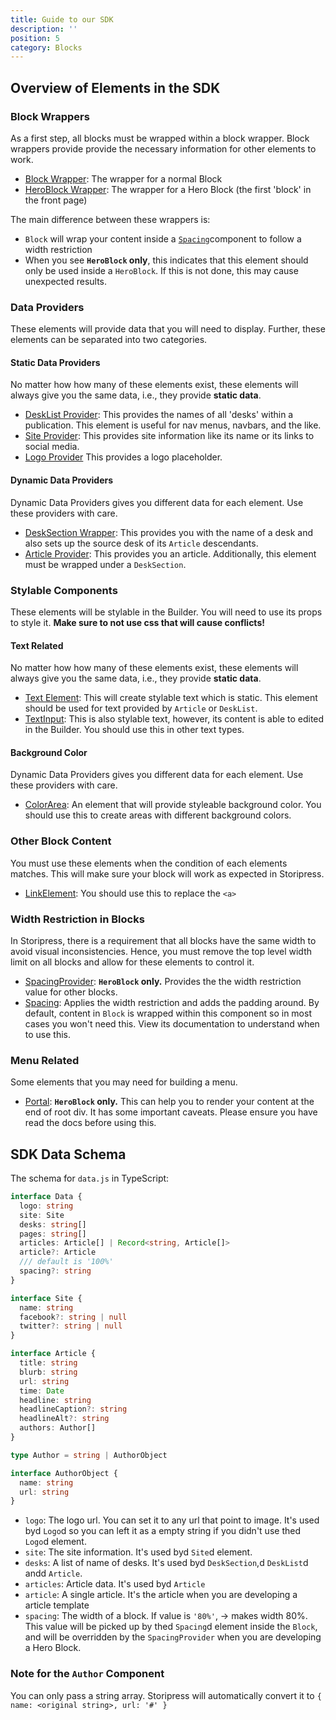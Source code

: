 ```yaml
---
title: Guide to our SDK
description: ''
position: 5
category: Blocks
---
```


## Overview of Elements in the SDK

### Block Wrappers

As a first step, all blocks must be wrapped within a block wrapper. Block wrappers provide provide the necessary information for other elements to work.

- [Block Wrapper](/2%20StandardBlocks/2%20Wrappers#block): The wrapper for a normal Block
- [HeroBlock Wrapper](/2%20StandardBlocks/2%20Wrappers#desksection): The wrapper for a Hero Block (the first 'block' in the front page)

The main difference between these wrappers is:

- `Block` will wrap your content inside a [`Spacing`](/2%20StandardBlocks/3%20Components#spacing)component to follow a width restriction
- When you see **`HeroBlock` only**, this indicates that this element should only be used inside a `HeroBlock`. If this is not done, this may cause unexpected results.

### Data Providers

<alert Type="info">
These elements will provide data that you will need to display. Further, these elements can be separated into two categories.
</alert>

#### Static Data Providers

No matter how how many of these elements exist, these elements will always give you the same data, i.e., they provide **static data**.

- [DeskList Provider](/2%20StandardBlocks/4%20Providers#desk-list-provider): This provides the names of all 'desks' within a publication. This element is useful for nav menus, navbars, and the like.
- [Site Provider](/2%20StandardBlocks/4%20Providers#site-provider): This provides site information like its name or its links to social media.
- [Logo Provider](/2%20StandardBlocks/4%20Providers#logo-provider) This provides a logo placeholder.

#### Dynamic Data Providers

Dynamic Data Providers gives you different data for each element. Use these providers with care.

- [DeskSection Wrapper](/2%20StandardBlocks/2%20Wrappers#desksection): This provides you with the name of a desk and also sets up the source desk of its `Article` descendants.
- [Article Provider](/2%20StandardBlocks/4%20Providers#article-provider): This provides you an article. Additionally, this element must be wrapped under a `DeskSection`.

### Stylable Components

<alert Type="info">

These elements will be stylable in the Builder. You will need to use its props to style it. **Make sure to not use css that will cause conflicts!**

</alert>

#### Text Related

No matter how how many of these elements exist, these elements will always give you the same data, i.e., they provide **static data**.

- [Text Element](/2%20StandardBlocks/3%20Components#textelement): This will create stylable text which is static. This element should be used for text provided by `Article` or `DeskList`.
- [TextInput](/2%20StandardBlocks/3%20Components#textinput): This is also stylable text, however, its content is able to edited in the Builder. You should use this in other text types.

#### Background Color

Dynamic Data Providers gives you different data for each element. Use these providers with care.

- [ColorArea](/2%20StandardBlocks/3%20Components#colorarea): An element that will provide styleable background color. You should use this to create areas with different background colors.

### Other Block Content

You must use these elements when the condition of each elements matches. This will make sure your block will work as expected in Storipress.

- [LinkElement](/2%20StandardBlocks/3%20Components#linkelement): You should use this to replace the `<a>`

### Width Restriction in Blocks

In Storipress, there is a requirement that all blocks have the same width to avoid visual inconsistencies. Hence, you must remove the top level width limit on all blocks and allow for these elements to control it.

- [SpacingProvider](/3%20HeroBlocks/4%20SpacingProvider): **`HeroBlock` only.** Provides the the width restriction value for other blocks.
- [Spacing](/2%20StandardBlocks/3%20Components#spacing): Applies the width restriction and adds the padding around. By default, content in `Block` is wrapped within this component so in most cases you won't need this. View its documentation to understand when to use this.

### Menu Related

Some elements that you may need for building a menu.

- [Portal](/3%20HeroBlocks/2%20Portal): **`HeroBlock` only.** This can help you to render your content at the end of root div. It has some important caveats. Please ensure you have read the docs before using this.

## SDK Data Schema

The schema for `data.js` in TypeScript:

```typescript
interface Data {
  logo: string
  site: Site
  desks: string[]
  pages: string[]
  articles: Article[] | Record<string, Article[]>
  article?: Article
  /// default is '100%'
  spacing?: string
}

interface Site {
  name: string
  facebook?: string | null
  twitter?: string | null
}

interface Article {
  title: string
  blurb: string
  url: string
  time: Date
  headline: string
  headlineCaption?: string
  headlineAlt?: string
  authors: Author[]
}

type Author = string | AuthorObject

interface AuthorObject {
  name: string
  url: string
}
```

- `logo`: The logo url. You can set it to any url that point to image. It's used byd `Logo`d so you can left it as a empty string if you didn't use thed `Logo`d element.
- `site`: The site information. It's used byd `Site`d element.
- `desks`: A list of name of desks. It's used byd `DeskSection`,d `DeskList`d andd `Article`.
- `articles`: Article data. It's used byd `Article`
- `article`: A single article. It's the article when you are developing a article template
- `spacing`: The width of a block. If value is `'80%'`, → makes width 80%. This value will be picked up by thed `Spacing`d element inside the `Block`, and will be overridden by the `SpacingProvider` when you are developing a Hero Block.

### Note for the `Author` Component

You can only pass a string array. Storipress will automatically convert it to `{ name: <original string>, url: '#' }`
